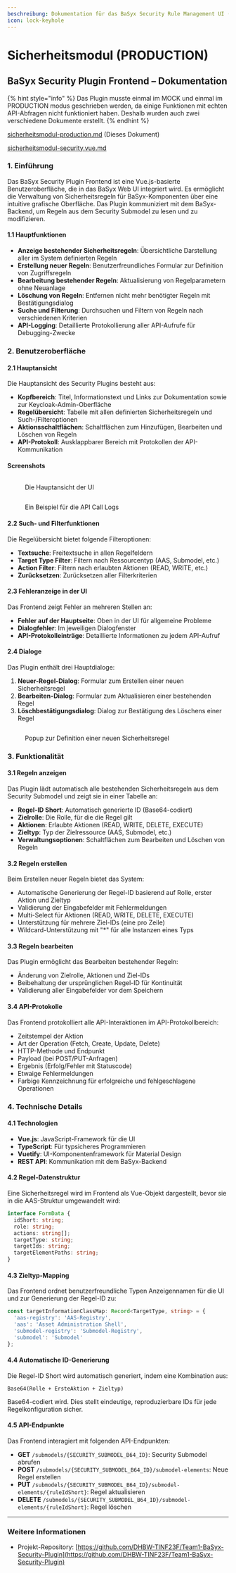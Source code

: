 ```yaml
---
beschreibung: Dokumentation für das BaSyx Security Rule Management UI (Security.vue)
icon: lock-keyhole
---
```


# Sicherheitsmodul (PRODUCTION)

## BaSyx Security Plugin Frontend – Dokumentation

{% hint style="info" %}
Das Plugin musste einmal im MOCK und einmal im PRODUCTION modus geschrieben werden, da einige Funktionen mit echten API-Abfragen nicht funktioniert haben. Deshalb wurden auch zwei verschiedene Dokumente erstellt.
{% endhint %}

[sicherheitsmodul-production.md](sicherheitsmodul-production.md "mention") (Dieses Dokument)

[sicherheitsmodul-security.vue.md](sicherheitsmodul-security.vue.md "mention")

### 1. Einführung

Das BaSyx Security Plugin Frontend ist eine Vue.js-basierte Benutzeroberfläche, die in das BaSyx Web UI integriert wird. Es ermöglicht die Verwaltung von Sicherheitsregeln für BaSyx-Komponenten über eine intuitive grafische Oberfläche. Das Plugin kommuniziert mit dem BaSyx-Backend, um Regeln aus dem Security Submodel zu lesen und zu modifizieren.

#### 1.1 Hauptfunktionen

* **Anzeige bestehender Sicherheitsregeln**: Übersichtliche Darstellung aller im System definierten Regeln
* **Erstellung neuer Regeln**: Benutzerfreundliches Formular zur Definition von Zugriffsregeln
* **Bearbeitung bestehender Regeln**: Aktualisierung von Regelparametern ohne Neuanlage
* **Löschung von Regeln**: Entfernen nicht mehr benötigter Regeln mit Bestätigungsdialog
* **Suche und Filterung**: Durchsuchen und Filtern von Regeln nach verschiedenen Kriterien
* **API-Logging**: Detaillierte Protokollierung aller API-Aufrufe für Debugging-Zwecke

### 2. Benutzeroberfläche

#### 2.1 Hauptansicht

Die Hauptansicht des Security Plugins besteht aus:

* **Kopfbereich**: Titel, Informationstext und Links zur Dokumentation sowie zur Keycloak-Admin-Oberfläche
* **Regelübersicht**: Tabelle mit allen definierten Sicherheitsregeln und Such-/Filteroptionen
* **Aktionsschaltflächen**: Schaltflächen zum Hinzufügen, Bearbeiten und Löschen von Regeln
* **API-Protokoll**: Ausklappbarer Bereich mit Protokollen der API-Kommunikation

#### Screenshots

<figure><img src="../.gitbook/assets/image.png" alt=""><figcaption><p>Die Hauptansicht der UI</p></figcaption></figure>

<figure><img src="../.gitbook/assets/Screenshot 2025-05-08 at 12-10-37 AAS UI.png" alt=""><figcaption><p>Ein Beispiel für die API Call Logs</p></figcaption></figure>

#### 2.2 Such- und Filterfunktionen

Die Regelübersicht bietet folgende Filteroptionen:

* **Textsuche**: Freitextsuche in allen Regelfeldern
* **Target Type Filter**: Filtern nach Ressourcentyp (AAS, Submodel, etc.)
* **Action Filter**: Filtern nach erlaubten Aktionen (READ, WRITE, etc.)
* **Zurücksetzen**: Zurücksetzen aller Filterkriterien

#### 2.3 Fehleranzeige in der UI

Das Frontend zeigt Fehler an mehreren Stellen an:

* **Fehler auf der Hauptseite**: Oben in der UI für allgemeine Probleme
* **Dialogfehler**: Im jeweiligen Dialogfenster
* **API-Protokolleinträge**: Detaillierte Informationen zu jedem API-Aufruf

#### 2.4 Dialoge

Das Plugin enthält drei Hauptdialoge:

1. **Neuer-Regel-Dialog**: Formular zum Erstellen einer neuen Sicherheitsregel
2. **Bearbeiten-Dialog**: Formular zum Aktualisieren einer bestehenden Regel
3. **Löschbestätigungsdialog**: Dialog zur Bestätigung des Löschens einer Regel

<figure><img src="../.gitbook/assets/Screenshot 2025-04-25 at 14-23-43 AAS UI.png" alt=""><figcaption><p>Popup zur Definition einer neuen Sicherheitsregel</p></figcaption></figure>

### 3. Funktionalität

#### 3.1 Regeln anzeigen

Das Plugin lädt automatisch alle bestehenden Sicherheitsregeln aus dem Security Submodel und zeigt sie in einer Tabelle an:

* **Regel-ID Short**: Automatisch generierte ID (Base64-codiert)
* **Zielrolle**: Die Rolle, für die die Regel gilt
* **Aktionen**: Erlaubte Aktionen (READ, WRITE, DELETE, EXECUTE)
* **Zieltyp**: Typ der Zielressource (AAS, Submodel, etc.)
* **Verwaltungsoptionen**: Schaltflächen zum Bearbeiten und Löschen von Regeln

#### 3.2 Regeln erstellen

Beim Erstellen neuer Regeln bietet das System:

* Automatische Generierung der Regel-ID basierend auf Rolle, erster Aktion und Zieltyp
* Validierung der Eingabefelder mit Fehlermeldungen
* Multi-Select für Aktionen (READ, WRITE, DELETE, EXECUTE)
* Unterstützung für mehrere Ziel-IDs (eine pro Zeile)
* Wildcard-Unterstützung mit "\*" für alle Instanzen eines Typs

#### 3.3 Regeln bearbeiten

Das Plugin ermöglicht das Bearbeiten bestehender Regeln:

* Änderung von Zielrolle, Aktionen und Ziel-IDs
* Beibehaltung der ursprünglichen Regel-ID für Kontinuität
* Validierung aller Eingabefelder vor dem Speichern

#### 3.4 API-Protokolle

Das Frontend protokolliert alle API-Interaktionen im API-Protokollbereich:

* Zeitstempel der Aktion
* Art der Operation (Fetch, Create, Update, Delete)
* HTTP-Methode und Endpunkt
* Payload (bei POST/PUT-Anfragen)
* Ergebnis (Erfolg/Fehler mit Statuscode)
* Etwaige Fehlermeldungen
* Farbige Kennzeichnung für erfolgreiche und fehlgeschlagene Operationen

### 4. Technische Details

#### 4.1 Technologien

* **Vue.js**: JavaScript-Framework für die UI
* **TypeScript**: Für typsicheres Programmieren
* **Vuetify**: UI-Komponentenframework für Material Design
* **REST API**: Kommunikation mit dem BaSyx-Backend

#### 4.2 Regel-Datenstruktur

Eine Sicherheitsregel wird im Frontend als Vue-Objekt dargestellt, bevor sie in die AAS-Struktur umgewandelt wird:

```typescript
interface FormData {
  idShort: string;
  role: string;
  actions: string[];
  targetType: string;
  targetIds: string;
  targetElementPaths: string;
}
```

#### 4.3 Zieltyp-Mapping

Das Frontend ordnet benutzerfreundliche Typen Anzeigennamen für die UI und zur Generierung der Regel-ID zu:

```typescript
const targetInformationClassMap: Record<TargetType, string> = {
  'aas-registry': 'AAS-Registry',
  'aas': 'Asset Administration Shell',
  'submodel-registry': 'Submodel-Registry',
  'submodel': 'Submodel'
};
```

#### 4.4 Automatische ID-Generierung

Die Regel-ID Short wird automatisch generiert, indem eine Kombination aus:

```
Base64(Rolle + ErsteAktion + Zieltyp)
```

Base64-codiert wird. Dies stellt eindeutige, reproduzierbare IDs für jede Regelkonfiguration sicher.

#### 4.5 API-Endpunkte

Das Frontend interagiert mit folgenden API-Endpunkten:

* **GET** `/submodels/{SECURITY_SUBMODEL_B64_ID}`: Security Submodel abrufen
* **POST** `/submodels/{SECURITY_SUBMODEL_B64_ID}/submodel-elements`: Neue Regel erstellen
* **PUT** `/submodels/{SECURITY_SUBMODEL_B64_ID}/submodel-elements/{ruleIdShort}`: Regel aktualisieren
* **DELETE** `/submodels/{SECURITY_SUBMODEL_B64_ID}/submodel-elements/{ruleIdShort}`: Regel löschen

***

### Weitere Informationen

* Projekt-Repository: [https://github.com/DHBW-TINF23F/Team1-BaSyx-Security-Plugin](https://github.com/DHBW-TINF23F/Team1-BaSyx-Security-Plugin)
